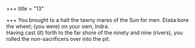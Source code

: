 +++
title = "13"

+++
You brought to a halt the tawny mares of the Sun for men. Etaśa bore  the wheel; (you were) on your own, Indra.  
Having cast (it) forth to the far shore of the ninety and nine (rivers),  you rolled the non-sacrificers over into the pit.  